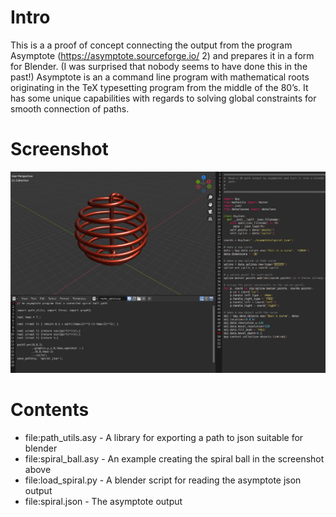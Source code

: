 # Intro

This is a a proof of concept connecting the output from the program Asymptote (https://asymptote.sourceforge.io/ 2) and prepares it in a form for Blender. (I was surprised that nobody seems to have done this in the past!) Asymptote is an a command line program with mathematical roots originating in the TeX typesetting program from the middle of the 80’s. It has some unique capabilities with regards to solving global constraints for smooth connection of paths.

# Screenshot

![Asymptote to Blender](./asymptote-to-blender.jpeg)

# Contents

- file:path_utils.asy - A library for exporting a path to json suitable for blender
- file:spiral_ball.asy - An example creating the spiral ball in the screenshot above
- file:load_spiral.py - A blender script for reading the asymptote json output
- file:spiral.json - The asymptote output
